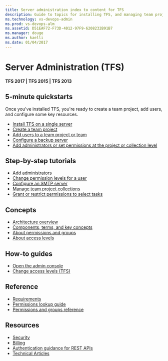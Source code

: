 ```yaml
---
title: Server administration index to content for TFS
description: Guide to topics for installing TFS, and managing team projects, project collections for Team Foundation Server (TFS)  
ms.technology: vs-devops-admin
ms.prod: vs-devops-alm
ms.assetid: D51EAF72-F73D-4012-97F9-6208232B91B7
ms.manager: douge
ms.author: kaelli
ms.date: 01/04/2017
---
```


# Server Administration (TFS) 

<b>TFS 2017 | TFS 2015 | TFS 2013</b> 


<!---
## Overview  
- [TFS components & concepts](architecture/tfs-concepts.md)
- [Configure & manage TFS resources](admin/config-tfs-resources.md)
- [Backup and restore](admin/backup/back-up-restore-tfs.md)
-->

## 5-minute quickstarts  

Once you've installed TFS, you're ready to create a team project, add users, and configure some key resources.       

- [Install TFS on a single server](install/single-server.md)
- [Create a team project](../accounts/create-team-project.md?toc=/vsts/tfs-server/toc.json&bc=/vsts/tfs-server/breadcrumb/toc.json)  
- [Add users to a team project or team](/vsts/security/add-users-team-project.md?toc=/vsts/tfs-server/toc.json&bc=/vsts/tfs-server/breadcrumb/toc.json)  
- [Configure a backup server](admin/backup/config-backup-sched-plan.md)  
- [Add administrators or set permissions at the project or collection level](/vsts/security/set-project-collection-level-permissions.md?toc=/vsts/tfs-server/toc.json)


## Step-by-step tutorials

- [Add administrators](add-administrator-tfs.md)
- [Change permission levels for a user](/vsts/security/change-individual-permissions.md?toc=/vsts/tfs-server/toc.json&bc=/vsts/tfs-server/breadcrumb/toc.json)
- [Configure an SMTP server](admin/setup-customize-alerts.md)
- [Manage team project collections](./admin/manage-team-project-collections.md)
- [Grant or restrict permissions to select tasks](/vsts/security/restrict-access.md?toc=/vsts/tfs-server/toc.json&bc=/vsts/tfs-server/breadcrumb/toc.json) 


## Concepts 

- [Architecture overview](./architecture/architecture.md)
- [Components, terms, and key concepts](./architecture/tfs-concepts.md)
- [About permissions and groups](/vsts/security/about-permissions?toc=/vsts/tfs-server/toc.json&bc=/vsts/tfs-server/breadcrumb/toc.json)  
- [About access levels](/vsts/security/access-levels?toc=/vsts/tfs-server/toc.json&bc=/vsts/tfs-server/breadcrumb/toc.json)  


## How-to guides

- [Open the admin console](./command-line/open-admin-console.md)
- [Change access levels (TFS)](/vsts/security/change-access-levels.md?toc=/vsts/tfs-server/toc.json&bc=/vsts/tfs-server/breadcrumb/toc.json)



## Reference 
- [Requirements](requirements.md) 
- [Permissions lookup guide](/vsts/security/permissions-lookup-guide.md?toc=/vsts/tfs-server/toc.json&bc=/vsts/tfs-server/breadcrumb/toc.json)
- [Permissions and groups reference](/vsts/security/permissions.md?toc=/vsts/tfs-server/toc.json&bc=/vsts/tfs-server/breadcrumb/toc.json)   


## Resources 
 
- [Security](/vsts/security/index.md)
- [Billing](../billing/index.md)
- [Authentication guidance for REST APIs](/vsts/integrate/get-started/authentication/authentication-guidance)
- [Technical Articles](../articles/index.md)

